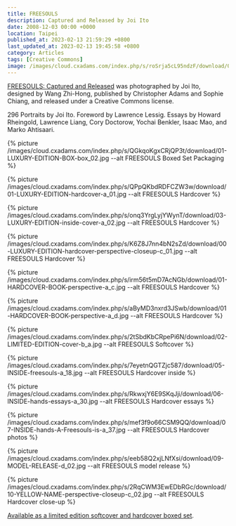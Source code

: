 ```yaml
---
title: FREESOULS
description: Captured and Released by Joi Ito
date: 2008-12-03 00:00 +0000
location: Taipei
published_at: 2023-02-13 21:59:29 +0800
last_updated_at: 2023-02-13 19:45:58 +0800
category: Articles
tags: [Creative Commons]
image: /images/cloud.cxadams.com/index.php/s/roSrja5cL95ndzF/download/04-INSIDE-hands-CORY-and-DEREK-a_08.jpg
---
```


[FREESOULS: Captured and Released][FREESOULS] was photographed by Joi Ito,
designed by Wang Zhi-Hong, published by Christopher Adams and Sophie Chiang, and
released under a Creative Commons license.

296 Portraits by Joi Ito. Foreword by Lawrence Lessig. Essays by Howard
Rheingold, Lawrence Liang, Cory Doctorow, Yochai Benkler, Isaac Mao, and Marko
Ahtisaari.

{% picture /images/cloud.cxadams.com/index.php/s/QGkqoKgxCRjQP3t/download/01-LUXURY-EDITION-BOX-box_02.jpg --alt FREESOULS Boxed Set Packaging %}

{% picture /images/cloud.cxadams.com/index.php/s/QPpQKbdRDFCZW3w/download/01-LUXURY-EDITION-hardcover-a_01.jpg --alt FREESOULS Hardcover %}

{% picture /images/cloud.cxadams.com/index.php/s/onq3YrgLyjYWynT/download/03-LUXURY-EDITION-inside-cover-a_02.jpg --alt FREESOULS Hardcover %}

{% picture /images/cloud.cxadams.com/index.php/s/K6Z8J7nn4bN2sZd/download/00-LUXURY-EDITION-hardcover-perspective-closeup-c_01.jpg --alt FREESOULS Hardcover %}

{% picture /images/cloud.cxadams.com/index.php/s/irm56t5mD7AcNGb/download/01-HARDCOVER-BOOK-perspective-a_c.jpg --alt FREESOULS Hardcover %}

{% picture /images/cloud.cxadams.com/index.php/s/aByMD3nxrd3JSwb/download/01-HARDCOVER-BOOK-perspective-a_d.jpg --alt FREESOULS Hardcover %}

{% picture /images/cloud.cxadams.com/index.php/s/2tSbdKbCRpePi6N/download/02-LIMITED-EDITION-cover-b_a.jpg --alt FREESOULS Softcover %}

{% picture /images/cloud.cxadams.com/index.php/s/7eyetnQGTZjc587/download/05-INSIDE-freesouls-a_18.jpg --alt FREESOULS Hardcover inside %}

{% picture /images/cloud.cxadams.com/index.php/s/RkwxjY6E9SKqJji/download/06-INSIDE-hands-essays-a_30.jpg --alt FREESOULS Hardcover essays %}

{% picture /images/cloud.cxadams.com/index.php/s/mef3f9o66CSM9QQ/download/07-INSIDE-hands-A-Freesouls-is-a_37.jpg --alt FREESOULS Hardcover photos %}

{% picture /images/cloud.cxadams.com/index.php/s/eeb58Q2xjLNfXsi/download/09-MODEL-RELEASE-d_02.jpg --alt FREESOULS model release %}

{% picture /images/cloud.cxadams.com/index.php/s/2RqCWM3EwEDbRGc/download/10-YELLOW-NAME-perspective-closeup-c_02.jpg --alt FREESOULS Hardcover close-up %}

[Available as a limited edition softcover and hardcover boxed
set](https://freesouls.cc/order/).

[FREESOULS]: https://freesouls.cc/
